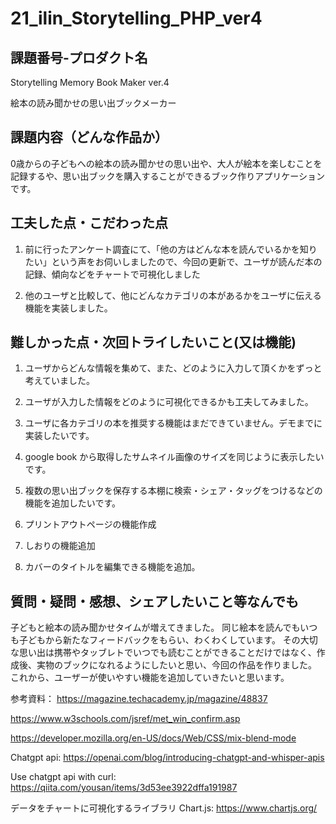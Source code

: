 # 21_ilin_Storytelling_PHP_ver4
## 課題番号-プロダクト名

Storytelling Memory Book Maker ver.4

絵本の読み聞かせの思い出ブックメーカー

## 課題内容（どんな作品か）

0歳からの子どもへの絵本の読み聞かせの思い出や、大人が絵本を楽しむことを記録するや、思い出ブックを購入することができるブック作りアプリケーションです。


## 工夫した点・こだわった点

1. 前に行ったアンケート調査にて、「他の方はどんな本を読んでいるかを知りたい」という声をお伺いしましたので、今回の更新で、ユーザが読んだ本の記録、傾向などをチャートで可視化しました

2. 他のユーザと比較して、他にどんなカテゴリの本があるかをユーザに伝える機能を実装しました。

## 難しかった点・次回トライしたいこと(又は機能)

1. ユーザからどんな情報を集めて、また、どのように入力して頂くかをずっと考えていました。

2. ユーザが入力した情報をどのように可視化できるかも工夫してみました。

3. ユーザに各カテゴリの本を推奨する機能はまだできていません。デモまでに実装したいです。
  
4. google book から取得したサムネイル画像のサイズを同じように表示したいです。
   
5. 複数の思い出ブックを保存する本棚に検索・シェア・タッグをつけるなどの機能を追加したいです。

6. プリントアウトページの機能作成

7. しおりの機能追加

8. カバーのタイトルを編集できる機能を追加。


## 質問・疑問・感想、シェアしたいこと等なんでも
子どもと絵本の読み聞かせタイムが増えてきました。
同じ絵本を読んでもいつも子どもから新たなフィードバックをもらい、わくわくしています。
その大切な思い出は携帯やタッブレトでいつでも読むことができることだけではなく、作成後、実物のブックになれるようにしたいと思い、今回の作品を作りました。
これから、ユーザーが使いやすい機能を追加していきたいと思います。

参考資料：
https://magazine.techacademy.jp/magazine/48837

https://www.w3schools.com/jsref/met_win_confirm.asp

https://developer.mozilla.org/en-US/docs/Web/CSS/mix-blend-mode

Chatgpt api: https://openai.com/blog/introducing-chatgpt-and-whisper-apis

Use chatgpt api with curl: https://qiita.com/yousan/items/3d53ee3922dffa191987

データをチャートに可視化するライブラリ Chart.js: https://www.chartjs.org/
